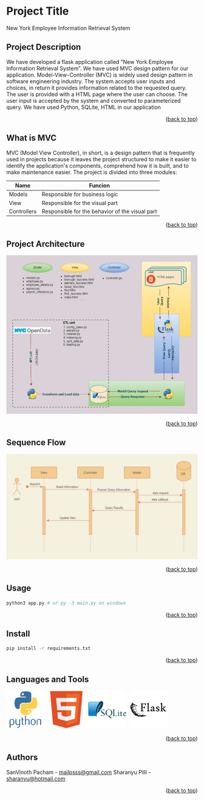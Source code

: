 
# Project Title

New York Employee Information Retrieval System


## Project Description

We have developed a flask application called “New York Employee Information Retrieval System”.
We have used MVC design pattern for our application. Model-View-Controller (MVC) is widely used
design pattern in software engineering industry. The system accepts user inputs and choices, in
return it provides information related to the requested query. The user is provided with a HTML
page where the user can choose. The user input is accepted by the system and converted to
parameterized query. We have used Python, SQLite, HTML in our application

<p align="right">(<a href="#readme-top">back to top</a>)</p>

## What is MVC

MVC (Model View Controller), in short, is a design pattern that is frequently used in projects because it leaves the project structured to make it easier to identify the application's components, comprehend how it is built, and to make maintenance easier. The project is divided into three modules:

|Name| Funcion
|------- | -------------- 
|Models | Responsible for business logic
|View | Responsible for the visual part
|Controllers | Responsible for the behavior of the visual part

<p align="right">(<a href="#readme-top">back to top</a>)</p>

## Project Architecture
![](https://github.com/Sharanyu/APP-SOEN-6441/blob/main/media/architecture%20diagram.png
)
<p align="right">(<a href="#readme-top">back to top</a>)</p>


## Sequence Flow
![](https://github.com/Sharanyu/APP-SOEN-6441/blob/main/media/sequence%20diagram.png
)
<p align="right">(<a href="#readme-top">back to top</a>)</p>



## Usage

```sh
python3 app.py # or py -3 main.py on windows
```
<p align="right">(<a href="#readme-top">back to top</a>)</p>

## Install

```sh
pip install -r requirements.txt
```
<p align="right">(<a href="#readme-top">back to top</a>)</p>

## Languages and Tools


<div>
  <img src="https://github.com/devicons/devicon/blob/master/icons/python/python-original-wordmark.svg" title="Python" alt="Python" width="100" height="100"/>&nbsp;
  <img src="https://github.com/devicons/devicon/blob/master/icons/html5/html5-original.svg" title="HTML5" alt="HTML" width="100" height="100"/>&nbsp;
  <img src="https://github.com/devicons/devicon/blob/master/icons/sqlite/sqlite-original-wordmark.svg" title="SQLite" alt="SQLite" width="100" height="100"/>&nbsp;
  <img src="https://github.com/devicons/devicon/blob/master/icons/flask/flask-original-wordmark.svg" title="Flask" alt="Flask" width="100" height="100"/>&nbsp;

</div>


<p align="right">(<a href="#readme-top">back to top</a>)</p>




## Authors

SanVinoth Pacham - mailpsss@gmail.com
Sharanyu Pilli - sharanyu@hotmail.com
<p align="right">(<a href="#readme-top">back to top</a>)</p>